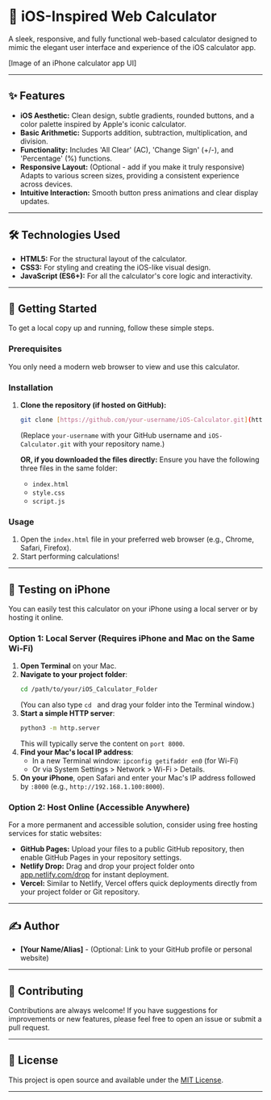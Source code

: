 # 📱 iOS-Inspired Web Calculator

A sleek, responsive, and fully functional web-based calculator designed to mimic the elegant user interface and experience of the iOS calculator app.

[Image of an iPhone calculator app UI]

---

## ✨ Features

* **iOS Aesthetic:** Clean design, subtle gradients, rounded buttons, and a color palette inspired by Apple's iconic calculator.
* **Basic Arithmetic:** Supports addition, subtraction, multiplication, and division.
* **Functionality:** Includes 'All Clear' (AC), 'Change Sign' (+/-), and 'Percentage' (%) functions.
* **Responsive Layout:** (Optional - add if you make it truly responsive) Adapts to various screen sizes, providing a consistent experience across devices.
* **Intuitive Interaction:** Smooth button press animations and clear display updates.

---

## 🛠️ Technologies Used

* **HTML5:** For the structural layout of the calculator.
* **CSS3:** For styling and creating the iOS-like visual design.
* **JavaScript (ES6+):** For all the calculator's core logic and interactivity.

---

## 🚀 Getting Started

To get a local copy up and running, follow these simple steps.

### Prerequisites

You only need a modern web browser to view and use this calculator.

### Installation

1.  **Clone the repository (if hosted on GitHub):**
    ```bash
    git clone [https://github.com/your-username/iOS-Calculator.git](https://github.com/your-username/iOS-Calculator.git)
    ```
    (Replace `your-username` with your GitHub username and `iOS-Calculator.git` with your repository name.)

    **OR, if you downloaded the files directly:**
    Ensure you have the following three files in the same folder:
    * `index.html`
    * `style.css`
    * `script.js`

### Usage

1.  Open the `index.html` file in your preferred web browser (e.g., Chrome, Safari, Firefox).
2.  Start performing calculations!

---

## 📱 Testing on iPhone

You can easily test this calculator on your iPhone using a local server or by hosting it online.

### Option 1: Local Server (Requires iPhone and Mac on the Same Wi-Fi)

1.  **Open Terminal** on your Mac.
2.  **Navigate to your project folder**:
    ```bash
    cd /path/to/your/iOS_Calculator_Folder
    ```
    (You can also type `cd ` and drag your folder into the Terminal window.)
3.  **Start a simple HTTP server**:
    ```bash
    python3 -m http.server
    ```
    This will typically serve the content on `port 8000`.
4.  **Find your Mac's local IP address**:
    * In a new Terminal window: `ipconfig getifaddr en0` (for Wi-Fi)
    * Or via System Settings > Network > Wi-Fi > Details.
5.  **On your iPhone**, open Safari and enter your Mac's IP address followed by `:8000` (e.g., `http://192.168.1.100:8000`).

### Option 2: Host Online (Accessible Anywhere)

For a more permanent and accessible solution, consider using free hosting services for static websites:

* **GitHub Pages:** Upload your files to a public GitHub repository, then enable GitHub Pages in your repository settings.
* **Netlify Drop:** Drag and drop your project folder onto [app.netlify.com/drop](https://app.netlify.com/drop) for instant deployment.
* **Vercel:** Similar to Netlify, Vercel offers quick deployments directly from your project folder or Git repository.

---

## ✍️ Author

* **[Your Name/Alias]** - (Optional: Link to your GitHub profile or personal website)

---

## 🤝 Contributing

Contributions are always welcome! If you have suggestions for improvements or new features, please feel free to open an issue or submit a pull request.

---

## 📄 License

This project is open source and available under the [MIT License](https://opensource.org/licenses/MIT).

---